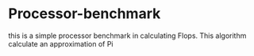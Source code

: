 # Processor-benchmark
this is a simple processor benchmark in calculating Flops. This algorithm calculate an approximation of Pi
